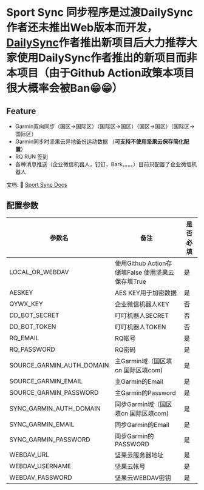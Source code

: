 # Sport Sync 同步程序是过渡DailySync 作者还未推出Web版本而开发，[DailySync](https://github.com/gooin)作者推出新项目后大力推荐大家使用DailySync作者推出的新项目而非本项目（由于Github Action政策本项目很大概率会被Ban😁😁）

## Feature
- Garmin双向同步（国区->国际区）（国际区->国区）（国区->国区）（国际区->国际区）
- Garmin同步时坚果云异地备份运动数据 （**可支持不使用坚果云保存简化配置**）
- RQ RUN 签到
- 各种消息推送（企业微信机器人，钉钉，Bark。。。。）目前只配置了企业微信机器人


文档: 📖 [Sport Sync Docs](https://blog.999973.xyz/1430702270/)
## 配置参数
|  参数名   | 备注  |是否必填|
|  ----  | ----  |----  |
| LOCAL_OR_WEBDAV  | 使用Github Action存储填False 使用坚果云保存填True | 是|
| AESKEY  | AES KEY用于加密数据 | 是|
| QYWX_KEY  | 企业微信机器人KEY | 否|
| DD_BOT_SECRET  | 叮叮机器人SECRET | 否|
| DD_BOT_TOKEN  | 叮叮机器人TOKEN | 否|
| RQ_EMAIL  | RQ帐号 | 是|
| RQ_PASSWORD  | RQ密码 | 是|
| SOURCE_GARMIN_AUTH_DOMAIN  | 主Garmin域（国区填cn 国际区填com) | 是|
| SOURCE_GARMIN_EMAIL  | 主Garmin的Email | 是|
| SOURCE_GARMIN_PASSWORD  | 主Garmin的Password | 是|
| SYNC_GARMIN_AUTH_DOMAIN  | 同步Garmin域（国区填cn 国际区填com) | 是|
| SYNC_GARMIN_EMAIL  | 同步Garmin的Email | 是|
| SYNC_GARMIN_PASSWORD  | 同步Garmin的PASSWORD  | 是|
| WEBDAV_URL  | 坚果云服务器地址 | 是|
| WEBDAV_USERNAME  | 坚果云帐号 | 是|
| WEBDAV_PASSWORD  | 坚果云WEBDAV密钥 | 是|



